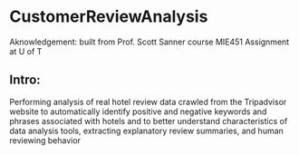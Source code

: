 # CustomerReviewAnalysis

Aknowledgement: built from Prof. Scott Sanner course MIE451 Assignment at U of T

## Intro:
Performing analysis of real hotel review data crawled from the Tripadvisor website to automatically identify positive and negative keywords and phrases associated
with hotels and to better understand characteristics of data analysis tools, extracting explanatory
review summaries, and human reviewing behavior
